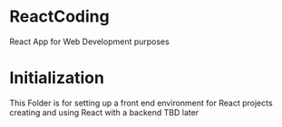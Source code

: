 # ReactCoding
React App for Web Development purposes

# Initialization
This Folder is for setting up a front end environment for React projects creating and using React with a backend TBD later
